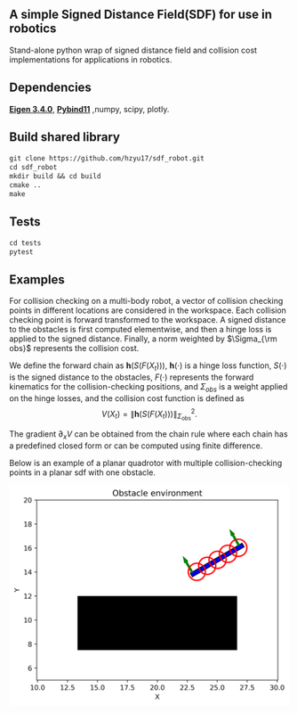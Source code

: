 ## A simple Signed Distance Field(SDF) for use in robotics 
Stand-alone python wrap of signed distance field and collision cost implementations for applications in robotics.

## Dependencies
**[Eigen 3.4.0](https://gitlab.com/libeigen/eigen/-/releases/3.4.0)**, **[Pybind11](https://github.com/pybind/pybind11)** ,numpy, scipy, plotly.

## Build shared library
```
git clone https://github.com/hzyu17/sdf_robot.git
cd sdf_robot
mkdir build && cd build
cmake ..
make
```
## Tests
```
cd tests
pytest
```
## Examples 
For collision checking on a multi-body robot, a vector of collision checking points in different locations are considered in the workspace. Each collision checking point is forward transformed to the workspace. A signed distance to the obstacles is first computed elementwise, and then a hinge loss is applied to the signed distance. Finally, a norm weighted by $\Sigma_{\rm obs}$ represents the collision cost. 

We define the forward chain as $\mathbf{h}(S(F(X_t)))$, $\mathbf{h}(\cdot)$ is a hinge loss function, $S(\cdot)$ is the signed distance to the obstacles, $F(\cdot)$ represents the forward kinematics for the collision-checking positions, and $\Sigma_{obs}$ is a weight applied on the hinge losses, and the collision cost function is defined as 
$$ V(X_t) = \left\lVert \mathbf{h}(S(F(X_t))) \right\rVert_{\Sigma_{\text{obs}}}^2. $$

The gradient $\partial_x V$ can be obtained from the chain rule where each chain has a predefined closed form or can be computed using finite difference. 

Below is an example of a planar quadrotor with multiple collision-checking points in a planar sdf with one obstacle.

![Figure](example/example_quad2d.png)